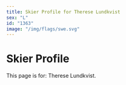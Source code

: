 ```yaml
---
title: Skier Profile for Therese Lundkvist
sex: "L"
id: "1363"
image: "/img/flags/swe.svg" 
---
```


# Skier Profile

This page is for: Therese Lundkvist.
    